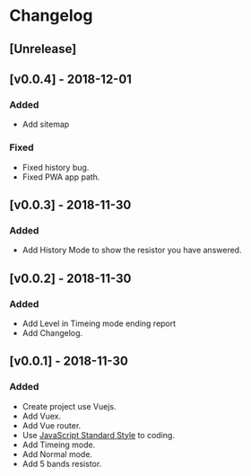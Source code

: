 # Changelog

## [Unrelease]

## [v0.0.4] - 2018-12-01
### Added
- Add sitemap
### Fixed
- Fixed history bug.
- Fixed PWA app path.

## [v0.0.3] - 2018-11-30
### Added
- Add History Mode to show the resistor you have answered.

## [v0.0.2] - 2018-11-30
### Added
- Add Level in Timeing mode ending report
- Add Changelog.

## [v0.0.1] - 2018-11-30
### Added
- Create project use Vuejs.
- Add Vuex.
- Add Vue router.
- Use [JavaScript Standard Style](https://github.com/standard/standard) to coding.
- Add Timeing mode.
- Add Normal mode.
- Add 5 bands resistor.

[Unreleased]: https://github.com/wilicw/resicolor/tree/develop
[0.0.1]: https://github.com/wilicw/resicolor/releases/tag/v0.0.1
